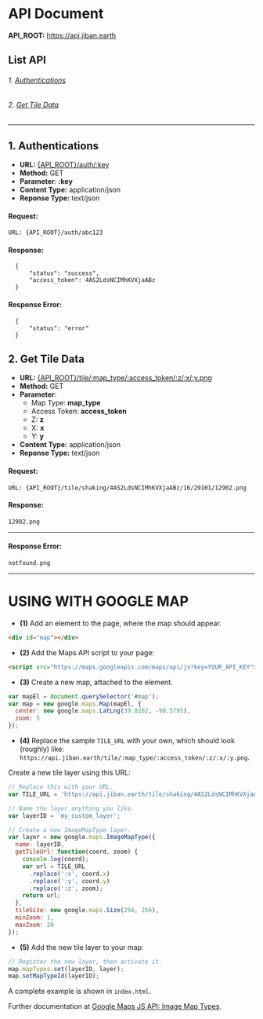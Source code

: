 # API Document

**API_ROOT:** https://api.jiban.earth

## List API
###### 1. [Authentications](#1-authentications)
###### 2. [Get Tile Data](#2-get-tile-data)


***********************

## 1. Authentications
* **URL:** [{API_ROOT}/auth/:key](#)
* **Method:** GET
* **Parameter**: **:key**
* **Content Type:** application/json
* **Reponse Type:** text/json

#### Request: 
```
URL: {API_ROOT}/auth/abc123
```
#### Response:
    
  ```
	{
        "status": "success",
        "access_token": 4AS2LdsNCIMhKVXjaABz
    }
  ```
#### Response Error:
    
  ```
	{
        "status": "error"
    }
  ```
  
 ## 2. Get Tile Data
* **URL:** [{API_ROOT}/tile/:map_type/:access_token/:z/:x/:y.png](#)
* **Method:** GET
* **Parameter**:
    * Map Type: **map_type**
    * Access Token: **access_token**
    * Z: **z**
    * X: **x**
    * Y: **y**
* **Content Type:** application/json
* **Reponse Type:** text/json

#### Request: 
```
URL: {API_ROOT}/tile/shaking/4AS2LdsNCIMhKVXjaABz/16/29101/12902.png
```
#### Response:
    
  ```
  12902.png
  ```
-----------

#### Response Error:
    
  ```
  notfound.png
  ```
-----------
  
# USING WITH GOOGLE MAP
* **(1)** Add an element to the page, where the map should appear. 
```html
<div id="map"></div>
```

* **(2)** Add the Maps API script to your page:

```html
<script src="https://maps.googleapis.com/maps/api/js?key=YOUR_API_KEY"></script>
```

* **(3)** Create a new map, attached to the element.

```javascript
var mapEl = document.querySelector('#map');
var map = new google.maps.Map(mapEl, {
  center: new google.maps.LatLng(39.8282, -98.5795),
  zoom: 5
});
```

* **(4)** Replace the sample `TILE_URL` with your own, which should look (roughly) like: `https://api.jiban.earth/tile/:map_type/:access_token/:z/:x/:y.png`.

Create a new tile layer using this URL:

```javascript
// Replace this with your URL.
var TILE_URL = 'https://api.jiban.earth/tile/shaking/4AS2LdsNCIMhKVXjaABz/:z/:x/:y.png';

// Name the layer anything you like.
var layerID = 'my_custom_layer';

// Create a new ImageMapType layer.
var layer = new google.maps.ImageMapType({
  name: layerID,
  getTileUrl: function(coord, zoom) {
    console.log(coord);
    var url = TILE_URL
      .replace(':x', coord.x)
      .replace(':y', coord.y)
      .replace(':z', zoom);
    return url;
  },
  tileSize: new google.maps.Size(256, 256),
  minZoom: 1,
  maxZoom: 20
});
```

* **(5)** Add the new tile layer to your map:

```javascript
// Register the new layer, then activate it.
map.mapTypes.set(layerID, layer);
map.setMapTypeId(layerID);
```

A complete example is shown in `index.html`.

Further documentation at [Google Maps JS API: Image Map Types](https://developers.google.com/maps/documentation/javascript/maptypes#ImageMapTypes).
